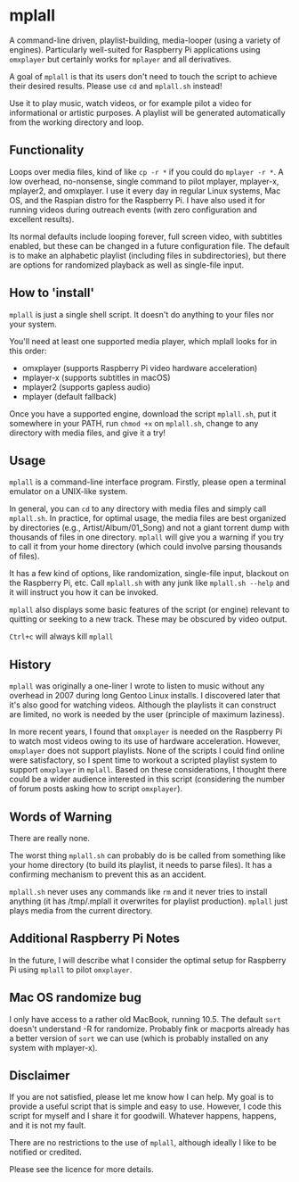 # mplall

A command-line driven, playlist-building, media-looper (using a variety of engines).  Particularly well-suited for Raspberry Pi applications using `omxplayer` but certainly works for `mplayer` and all derivatives.

A goal of `mplall` is that its users don't need to touch the script to achieve their desired results.  Please use `cd` and `mplall.sh` instead!

Use it to play music, watch videos, or for example pilot a video for informational or artistic purposes.  A playlist will be generated automatically from the working directory and loop.

## Functionality

Loops over media files, kind of like `cp -r *` if you could do `mplayer -r *`.  A low overhead, no-nonsense, single command to pilot mplayer, mplayer-x, mplayer2, and omxplayer.  I use it every day in regular Linux systems, Mac OS, and the Raspian distro for the Raspberry Pi.  I have also used it for running videos during outreach events (with zero configuration and excellent results).

Its normal defaults include looping forever, full screen video, with subtitles enabled, but these can be changed in a future configuration file.  The default is to make an alphabetic playlist (including files in subdirectories), but there are options for randomized playback as well as single-file input.

## How to 'install'

`mplall` is just a single shell script.  It doesn't do anything to your files nor your system.

You'll need at least one supported media player, which mplall looks for in this order:
* omxplayer (supports Raspberry Pi video hardware acceleration)
* mplayer-x (supports subtitles in macOS)
* mplayer2 (supports gapless audio)
* mplayer (default fallback)

Once you have a supported engine, download the script `mplall.sh`, put it somewhere in your PATH, run `chmod +x` on `mplall.sh`, change to any directory with media files, and give it a try!  

## Usage

`mplall` is a command-line interface program.  Firstly, please open a terminal emulator on a UNIX-like system.

In general, you can `cd` to any directory with media files and simply call `mplall.sh`.  In practice, for optimal usage, the media files are best organized by directories (e.g., Artist/Album/01_Song) and not a giant torrent dump with thousands of files in one directory.  `mplall` will give you a warning if you try to call it from your home directory (which could involve parsing thousands of files).  

It has a few kind of options, like randomization, single-file input, blackout on the Raspberry Pi, etc.  Call `mplall.sh` with any junk like `mplall.sh --help` and it will instruct you how it can be invoked.

`mplall` also displays some basic features of the script (or engine) relevant to quitting or seeking to a new track.  These may be obscured by video output. 

`Ctrl+c` will always kill `mplall`

## History

`mplall` was originally a one-liner I wrote to listen to music without any overhead in 2007 during long Gentoo Linux installs.  I discovered later that it's also good for watching videos.  Although the playlists it can construct are limited, no work is needed by the user (principle of maximum laziness).  

In more recent years, I found that `omxplayer` is needed on the Raspberry Pi to watch most videos owing to its use of hardware acceleration.  However, `omxplayer` does not support playlists.  None of the scripts I could find online were satisfactory, so I spent time to workout a scripted playlist system to support `omxplayer` in `mplall`.  Based on these considerations, I thought there could be a wider audience interested in this script (considering the number of forum posts asking how to script `omxplayer`).

## Words of Warning

There are really none.  

The worst thing `mplall.sh` can probably do is be called from something like your home directory (to build its playlist, it needs to parse files).  It has a confirming mechanism to prevent this as an accident.

`mplall.sh` never uses any commands like `rm` and it never tries to install anything (it has /tmp/.mplall it overwrites for playlist production).  `mplall` just plays media from the current directory.

## Additional Raspberry Pi Notes

In the future, I will describe what I consider the optimal setup for Raspberry Pi using `mplall` to pilot `omxplayer`.

## Mac OS randomize bug

I only have access to a rather old MacBook, running 10.5.  The default `sort` doesn't understand -R for randomize.  Probably fink or macports already has a better version of `sort` we can use (which is probably installed on any system with mplayer-x).

## Disclaimer

If you are not satisfied, please let me know how I can help.  My goal is to provide a useful script that is simple and easy to use.  However, I code this script for myself and I share it for goodwill.  Whatever happens, happens, and it is not my fault.

There are no restrictions to the use of `mplall`, although ideally I like to be notified or credited.

Please see the licence for more details.
